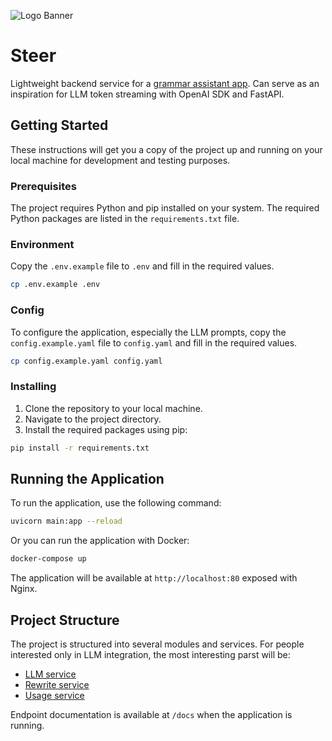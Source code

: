 ![Logo Banner](logo_banner.png)
# Steer

Lightweight backend service for a [grammar assistant app](https://steerapp.ai/).
Can serve as an inspiration for LLM token streaming with OpenAI SDK and FastAPI.

## Getting Started

These instructions will get you a copy of the project up and running on your local machine for development and testing purposes.

### Prerequisites

The project requires Python and pip installed on your system. The required Python packages are listed in the `requirements.txt` file.

### Environment
Copy the `.env.example` file to `.env` and fill in the required values.

```bash
cp .env.example .env
```

### Config
To configure the application, especially the LLM prompts, copy the `config.example.yaml` file to `config.yaml` and fill in the required values.

```bash
cp config.example.yaml config.yaml
```

### Installing

1. Clone the repository to your local machine.
2. Navigate to the project directory.
3. Install the required packages using pip:

```bash
pip install -r requirements.txt
```

## Running the Application

To run the application, use the following command:

```bash
uvicorn main:app --reload
```

Or you can run the application with Docker:

```bash
docker-compose up
```
The application will be available at `http://localhost:80` exposed with Nginx.



## Project Structure

The project is structured into several modules and services. For people interested only in LLM integration, the most interesting parst will be:

- [LLM service](app/services/llm/openai_service.py)
- [Rewrite service](app/services/rewrite_service.py)
- [Usage service](app/services/usage/free_tier_usage/free_tier_usage_service_with_cache.py)

Endpoint documentation is available at `/docs` when the application is running.
